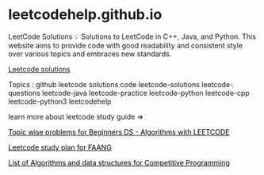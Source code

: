 # leetcodehelp.github.io
LeetCode Solutions 💡 Solutions to LeetCode in C++, Java, and Python. This website aims to provide code with good readability and consistent style over various topics and embraces new standards.

<a href="https://leetcodehelp.github.io">Leetcode solutions</a>
<p></p>
Topics :
github leetcode solutions code leetcode-solutions leetcode-questions leetcode-java leetcode-practice leetcode-python leetcode-cpp leetcode-python3 leetcodehelp
<p></p>
<p>learn more about leetcode study guide =></p>
<a href="https://coderpad.blogspot.com/2021/09/topic-wise-problems-for-beginners-cs-ds.html" target="_blank" rel="dofollow" style="color: black;">Topic wise problems for Beginners DS - Algorithms with LEETCODE </a></p>
<p><a href="https://coderpad.blogspot.com/2021/09/leetcode-study-plan-for-faang.html" target="_blank" rel="dofollow" style="color: black;">Leetcode study plan for FAANG </a></p>
<p><a href="https://coderpad.blogspot.com/2021/04/list-of-algorithms-and-data-structures.html" target="_blank" rel="dofollow" style="color: black;"> List of Algorithms and data structures for Competitive Programming </a></p>
    
    

  

